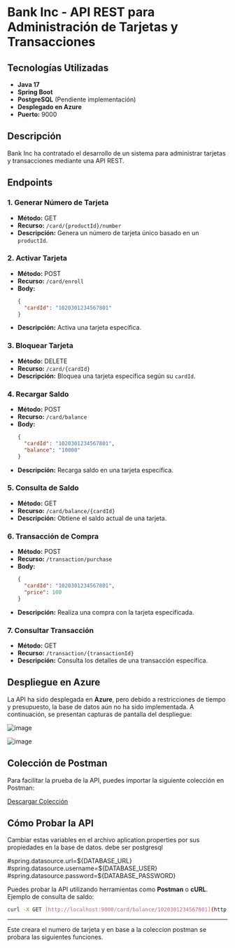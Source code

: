 # Bank Inc - API REST para Administración de Tarjetas y Transacciones

## Tecnologías Utilizadas
- **Java 17**
- **Spring Boot**
- **PostgreSQL** (Pendiente implementación)
- **Desplegado en Azure**
- **Puerto:** 9000

## Descripción
Bank Inc ha contratado el desarrollo de un sistema para administrar tarjetas y transacciones mediante una API REST.

## Endpoints

### 1. Generar Número de Tarjeta
- **Método:** GET  
- **Recurso:** `/card/{productId}/number`  
- **Descripción:** Genera un número de tarjeta único basado en un `productId`.

### 2. Activar Tarjeta
- **Método:** POST  
- **Recurso:** `/card/enroll`  
- **Body:**
  ```json
  {
    "cardId": "1020301234567801"
  }
  ```
- **Descripción:** Activa una tarjeta específica.

### 3. Bloquear Tarjeta
- **Método:** DELETE  
- **Recurso:** `/card/{cardId}`  
- **Descripción:** Bloquea una tarjeta específica según su `cardId`.

### 4. Recargar Saldo
- **Método:** POST  
- **Recurso:** `/card/balance`  
- **Body:**
  ```json
  {
    "cardId": "1020301234567801",
    "balance": "10000"
  }
  ```
- **Descripción:** Recarga saldo en una tarjeta específica.

### 5. Consulta de Saldo
- **Método:** GET  
- **Recurso:** `/card/balance/{cardId}`  
- **Descripción:** Obtiene el saldo actual de una tarjeta.

### 6. Transacción de Compra
- **Método:** POST  
- **Recurso:** `/transaction/purchase`  
- **Body:**
  ```json
  {
    "cardId": "1020301234567801",
    "price": 100
  }
  ```
- **Descripción:** Realiza una compra con la tarjeta especificada.

### 7. Consultar Transacción
- **Método:** GET  
- **Recurso:** `/transaction/{transactionId}`  
- **Descripción:** Consulta los detalles de una transacción específica.

## Despliegue en Azure
La API ha sido desplegada en **Azure**, pero debido a restricciones de tiempo y presupuesto, la base de datos aún no ha sido implementada. A continuación, se presentan capturas de pantalla del despliegue:

![image](https://github.com/user-attachments/assets/9fd3c83a-1a3b-4990-89f4-d42423ee1441)

![image](https://github.com/user-attachments/assets/90cb7752-6c0b-4a11-835b-0e2c6f8f7a94)

## Colección de Postman
Para facilitar la prueba de la API, puedes importar la siguiente colección en Postman:

[Descargar Colección](src/main/resources/postman/api-collection.json)



## Cómo Probar la API
Cambiar estas variables en el archivo aplication.properties por sus propiedades en la base de datos. debe ser postgresql

#spring.datasource.url=${DATABASE_URL}
#spring.datasource.username=${DATABASE_USER}
#spring.datasource.password=${DATABASE_PASSWORD}

Puedes probar la API utilizando herramientas como **Postman** o **cURL**. Ejemplo de consulta de saldo:
```sh
curl -X GET [http://localhost:9000/card/balance/1020301234567801](http://localhost:9000/card/123456/number)
```

---

Este creara el numero de tarjeta y en base a la coleccion postman se probara las siguientes funciones.


